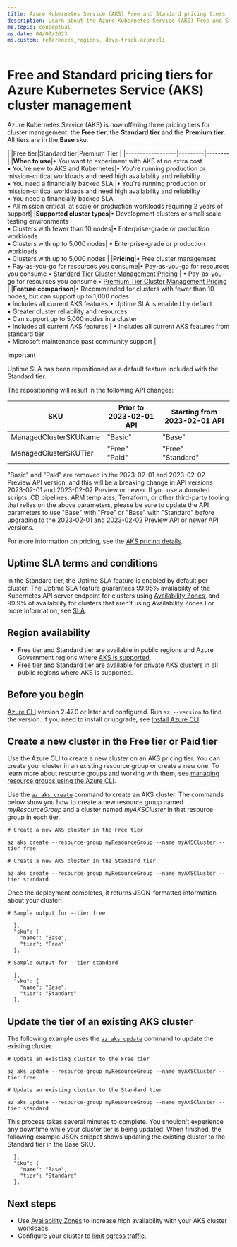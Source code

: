 ```yaml
---
title: Azure Kubernetes Service (AKS) Free and Standard pricing tiers for cluster management
description: Learn about the Azure Kubernetes Service (AKS) Free and Standard pricing tiers for cluster management
ms.topic: conceptual
ms.date: 04/07/2023
ms.custom: references_regions, devx-track-azurecli
---
```


# Free and Standard pricing tiers for Azure Kubernetes Service (AKS) cluster management

Azure Kubernetes Service (AKS) is now offering three pricing tiers for cluster management: the **Free tier**, the **Standard tier** and the **Premium tier**. All tiers are in the **Base** sku. 

|                  |Free tier|Standard tier|Premium Tier |
|------------------|---------|--------|
|**When to use**|• You want to experiment with AKS at no extra cost <br> • You're new to AKS and Kubernetes|• You're running production or mission-critical workloads and need high availability and reliability <br> • You need a financially backed SLA |• You're running production or mission-critical workloads and need high availability and reliability <br> • You need a financially backed SLA. <br>• All mission critical, at scale or production workloads requiring 2 years of support|
|**Supported cluster types**|• Development clusters or small scale testing environments <br> • Clusters with fewer than 10 nodes|• Enterprise-grade or production workloads <br> • Clusters with up to 5,000 nodes| • Enterprise-grade or production workloads <br> • Clusters with up to 5,000 nodes |
|**Pricing**|• Free cluster management <br> • Pay-as-you-go for resources you consume|• Pay-as-you-go for resources you consume • [Standard Tier Cluster Management Pricing](https://azure.microsoft.com/pricing/details/kubernetes-service/) | • Pay-as-you-go for resources you consume • [Premium Tier Cluster Management Pricing](https://azure.microsoft.com/pricing/details/kubernetes-service/) |
|**Feature comparison**|• Recommended for clusters with fewer than 10 nodes, but can support up to 1,000 nodes <br> • Includes all current AKS features|• Uptime SLA is enabled by default <br> • Greater cluster reliability and resources <br> • Can support up to 5,000 nodes in a cluster <br> • Includes all current AKS features | • Includes all current AKS features from standard tier <br> • Microsoft maintenance past community support |

> [!IMPORTANT]
>
> Uptime SLA has been repositioned as a default feature included with the Standard tier.
>
> The repositioning will result in the following API changes:
>
> | SKU      |Prior to 2023-02-01 API|Starting from 2023-02-01 API|
> |----------|-----------|------------|
> |ManagedClusterSKUName|"Basic"|"Base"|
> |ManagedClusterSKUTier|"Free" <br> "Paid"|"Free" <br> "Standard"|
>
> "Basic" and "Paid" are removed in the 2023-02-01 and 2023-02-02 Preview API version, and this will be a breaking change in API versions 2023-02-01 and 2023-02-02 Preview or newer. If you use automated scripts, CD pipelines, ARM templates, Terraform, or other third-party tooling that relies on the above parameters, please be sure to update the API parameters to use "Base" with "Free" or "Base" with "Standard" before upgrading to the 2023-02-01 and 2023-02-02 Preview API or newer API versions. 

For more information on pricing, see the [AKS pricing details](https://azure.microsoft.com/pricing/details/kubernetes-service/).

## Uptime SLA terms and conditions

In the Standard tier, the Uptime SLA feature is enabled by default per cluster. The Uptime SLA feature guarantees 99.95% availability of the Kubernetes API server endpoint for clusters using [Availability Zones][availability-zones], and 99.9% of availability for clusters that aren't using Availability Zones.For more information, see [SLA](https://azure.microsoft.com/support/legal/sla/kubernetes-service/v1_1/).

## Region availability

* Free tier and Standard tier are available in public regions and Azure Government regions where [AKS is supported](https://azure.microsoft.com/global-infrastructure/services/?products=kubernetes-service).
* Free tier and Standard tier are available for [private AKS clusters][private-clusters] in all public regions where AKS is supported.

## Before you begin

[Azure CLI](/cli/azure/install-azure-cli) version 2.47.0 or later and configured. Run `az --version` to find the version. If you need to install or upgrade, see [Install Azure CLI][install-azure-cli].

## Create a new cluster in the Free tier or Paid tier

Use the Azure CLI to create a new cluster on an AKS pricing tier. You can create your cluster in an existing resource group or create a new one. To learn more about resource groups and working with them, see [managing resource groups using the Azure CLI][manage-resource-group-cli].

Use the [`az aks create`][az-aks-create] command to create an AKS cluster. The commands below show you how to create a new resource group named *myResourceGroup* and a cluster named *myAKSCluster* in that resource group in each tier.

```azurecli-interactive
# Create a new AKS cluster in the Free tier

az aks create --resource-group myResourceGroup --name myAKSCluster --tier free

# Create a new AKS cluster in the Standard tier

az aks create --resource-group myResourceGroup --name myAKSCluster --tier standard
```

Once the deployment completes, it returns JSON-formatted information about your cluster:

```output
# Sample output for --tier free

  },
  "sku": {
    "name": "Base",
    "tier": "Free"
  },

# Sample output for --tier standard

  },
  "sku": {
    "name": "Base",
    "tier": "Standard"
  },
```

## Update the tier of an existing AKS cluster

The following example uses the [`az aks update`](/cli/azure/aks#az_aks_update) command to update the existing cluster.

```azurecli-interactive
# Update an existing cluster to the Free tier

az aks update --resource-group myResourceGroup --name myAKSCluster --tier free

# Update an existing cluster to the Standard tier

az aks update --resource-group myResourceGroup --name myAKSCluster --tier standard
```

This process takes several minutes to complete. You shouldn't experience any downtime while your cluster tier is being updated. When finished, the following example JSON snippet shows updating the existing cluster to the Standard tier in the Base SKU.

```output
  },
  "sku": {
    "name": "Base",
    "tier": "Standard"
  },
```

## Next steps

* Use [Availability Zones][availability-zones] to increase high availability with your AKS cluster workloads.
* Configure your cluster to [limit egress traffic](limit-egress-traffic.md).

[manage-resource-group-cli]: ../azure-resource-manager/management/manage-resource-groups-cli.md
[availability-zones]: ./availability-zones.md
[az-aks-create]: /cli/azure/aks?#az_aks_create
[private-clusters]: private-clusters.md
[install-azure-cli]: /cli/azure/install-azure-cli
